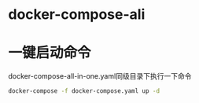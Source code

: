 # docker-compose-ali

# 一键启动命令
docker-compose-all-in-one.yaml同级目录下执行一下命令
```bash
docker-compose -f docker-compose.yaml up -d
```
